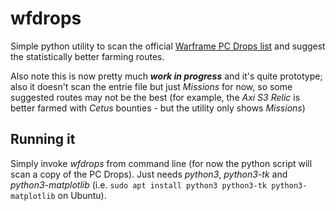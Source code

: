 # wfdrops
Simple python utility to scan the official [Warframe PC Drops list](https://n8k6e2y6.ssl.hwcdn.net/repos/hnfvc0o3jnfvc873njb03enrf56.html) and suggest the statistically better farming routes.

Also note this is now pretty much ***work in progress*** and it's quite prototype; also it doesn't scan the entrie file but just _Missions_ for now, so some suggested routes may not be the best (for example, the _Axi S3 Relic_ is better farmed with _Cetus_ bounties - but the utility only shows _Missions_)

## Running it
Simply invoke _wfdrops_ from command line (for now the python script will scan a copy of the PC Drops). Just needs _python3_,  _python3-tk_ and _python3-matplotlib_ (i.e. `sudo apt install python3 python3-tk python3-matplotlib` on Ubuntu).

